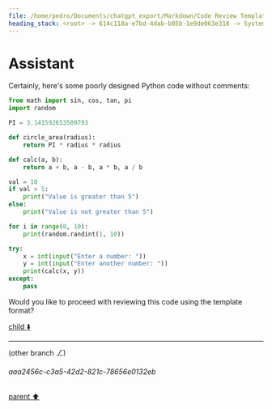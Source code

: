 ```yaml
---
file: /home/pedro/Documents/chatgpt_export/Markdown/Code Review Template Design.md
heading_stack: <root> -> 614c118a-e7bd-4dab-b05b-1e9de063e318 -> System -> 3131d9ce-3bbd-484f-ad76-d940b1b89d05 -> System -> aaa24d68-b640-47f4-8003-0fff2fcafd6c -> User -> dcb6f63d-9e74-4323-881a-676a66b09f52 -> Assistant -> Scope Definition -> Review Objective -> Ethical Guidelines -> Complexity -> Critical Sections -> Technical Depth -> Commentary and Rationale -> Code Smells and Anti-Patterns -> Suggested Improvements -> Test Coverage -> Concurrency and Performance -> Documentation -> aaa2cc11-bb55-4eb7-bac2-4a51c5c7fc26 -> User -> 6639f3ab-d612-4912-927a-c881ce116081 -> Assistant -> Structure and Formatting -> Content -> Interactivity -> Extensibility -> Usability -> Automation -> aaa20e00-6513-49de-97df-f6bf9c8c06c3 -> User -> 6ff1f292-044b-45be-997d-fd21ad691520 -> Assistant -> aaa299f2-2551-4084-8942-2f8df78204a5 -> User -> e0518dbf-f701-4180-98ce-d9545c7e087a -> Assistant -> aaa21371-7723-428e-b458-648552fa5e23 -> User -> f7a493ff-26df-4622-b69c-5cbe7de1042c -> Assistant
---
```

# Assistant

Certainly, here's some poorly designed Python code without comments:

```python
from math import sin, cos, tan, pi
import random

PI = 3.141592653589793

def circle_area(radius):
    return PI * radius * radius

def calc(a, b):
    return a + b, a - b, a * b, a / b

val = 10
if val > 5:
    print("Value is greater than 5")
else:
    print("Value is not greater than 5")

for i in range(0, 10):
    print(random.randint(1, 10))

try:
    x = int(input("Enter a number: "))
    y = int(input("Enter another number: "))
    print(calc(x, y))
except:
    pass
```

Would you like to proceed with reviewing this code using the template format?

[child ⬇️](#aaa2456c-c3a5-42d2-821c-78656e0132eb)

---

(other branch ⎇)
###### aaa2456c-c3a5-42d2-821c-78656e0132eb
[parent ⬆️](#f7a493ff-26df-4622-b69c-5cbe7de1042c)
